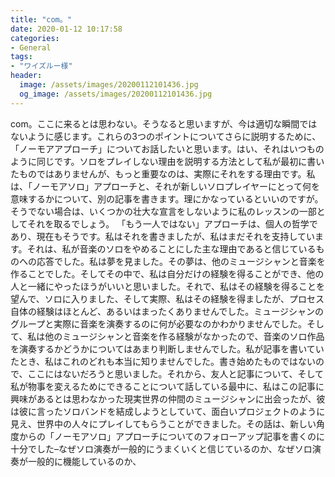 ```yaml
---
title: "com。"
date: 2020-01-12 10:17:58
categories:
- General
tags:
- "ワイズルー様"
header:
  image: /assets/images/20200112101436.jpg
  og_image: /assets/images/20200112101436.jpg
---
```


com。ここに来るとは思わない。そうなると思いますが、今は適切な瞬間ではないように感じます。これらの3つのポイントについてさらに説明するために、「ノーモアアプローチ」についてお話したいと思います。はい、それはいつものように同じです。ソロをプレイしない理由を説明する方法として私が最初に書いたものではありませんが、もっと重要なのは、実際にそれをする理由です。私は、「ノーモアソロ」アプローチと、それが新しいソロプレイヤーにとって何を意味するかについて、別の記事を書きます。理にかなっているといいのですが。そうでない場合は、いくつかの壮大な宣言をしないように私のレッスンの一部としてそれを取るでしょう。 「もう一人ではない」アプローチは、個人の哲学であり、現在もそうです。私はそれを書きましたが、私はまだそれを支持しています。それは、私が音楽のソロをやめることにした主な理由であると信じているものへの応答でした。私は夢を見ました。その夢は、他のミュージシャンと音楽を作ることでした。そしてその中で、私は自分だけの経験を得ることができ、他の人と一緒にやったほうがいいと思いました。それで、私はその経験を得ることを望んで、ソロに入りました、そして実際、私はその経験を得ましたが、プロセス自体の経験はほとんど、あるいはまったくありませんでした。ミュージシャンのグループと実際に音楽を演奏するのに何が必要なのかわかりませんでした。そして、私は他のミュージシャンと音楽を作る経験がなかったので、音楽のソロ作品を演奏するかどうかについてはあまり判断しませんでした。私が記事を書いていたとき、私はこれのどれも本当に知りませんでした。書き始めたものではないので、ここにはないだろうと思いました。それから、友人と記事について、そして私が物事を変えるためにできることについて話している最中に、私はこの記事に興味があるとは思わなかった現実世界の仲間のミュージシャンに出会ったが、彼は彼に言ったソロバンドを結成しようとしていて、面白いプロジェクトのように見え、世界中の人々にプレイしてもらうことができました。その話は、新しい角度からの「ノーモアソロ」アプローチについてのフォローアップ記事を書くのに十分でした–なぜソロ演奏が一般的にうまくいくと信じているのか、なぜソロ演奏が一般的に機能しているのか、
